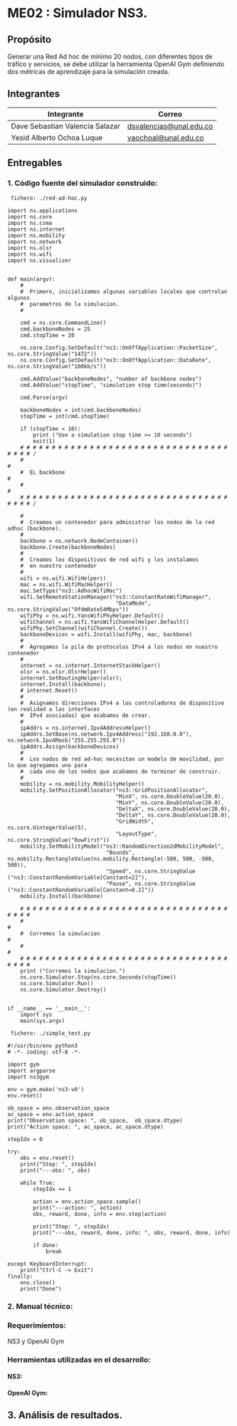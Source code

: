 
# ME02 : Simulador NS3.

## Propósito

Generar una Red Ad hoc de mínimo 20 nodos, con diferentes tipos de tráfico y servicios, se debe utilizar la herramienta OpenAI Gym 
definiendo dos métricas de aprendizaje para la simulación creada.

## Integrantes

|       Integrante      |                 Correo                       |
|-----------------------|-----------------------------------------------|
| Dave Sebastian Valencia Salazar      |    <dsvalencias@unal.edu.co>    |
| Yesid Alberto Ochoa Luque      |    <yaochoal@unal.edu.co>     |

## Entregables

### 1. Código fuente del simulador construido:


``` fichero: ./red-ad-hoc.py```
```
import ns.applications
import ns.core
import ns.csma
import ns.internet
import ns.mobility
import ns.network
import ns.olsr
import ns.wifi
import ns.visualizer


def main(argv): 
    # 
    #  Primero, inicializamos algunas variables locales que controlan algunos
    #  parametros de la simulacion.
    #

    cmd = ns.core.CommandLine()
    cmd.backboneNodes = 25
    cmd.stopTime = 20

    ns.core.Config.SetDefault("ns3::OnOffApplication::PacketSize", ns.core.StringValue("1472"))
    ns.core.Config.SetDefault("ns3::OnOffApplication::DataRate", ns.core.StringValue("100kb/s"))

    cmd.AddValue("backboneNodes", "number of backbone nodes")
    cmd.AddValue("stopTime", "simulation stop time(seconds)")

    cmd.Parse(argv)

    backboneNodes = int(cmd.backboneNodes)
    stopTime = int(cmd.stopTime)

    if (stopTime < 10):
        print ("Use a simulation stop time >= 10 seconds")
        exit(1)
    # # # # # # # # # # # # # # # # # # # # # # # # # # # # # # # # # # # # # / 
    #                                                                        # 
    #  EL backbone                                                           # 
    #                                                                        # 
    # # # # # # # # # # # # # # # # # # # # # # # # # # # # # # # # # # # # # / 

    # 
    #  Creamos un contenedor para administrar los nodos de la red adhoc (backbone).
    # 
    backbone = ns.network.NodeContainer()
    backbone.Create(backboneNodes)
    # 
    #  Creamos los dispositivos de red wifi y los instalamos
    #  en nuestro contenedor
    # 
    wifi = ns.wifi.WifiHelper()
    mac = ns.wifi.WifiMacHelper()
    mac.SetType("ns3::AdhocWifiMac")
    wifi.SetRemoteStationManager("ns3::ConstantRateWifiManager",
                                  "DataMode", ns.core.StringValue("OfdmRate54Mbps"))
    wifiPhy = ns.wifi.YansWifiPhyHelper.Default()
    wifiChannel = ns.wifi.YansWifiChannelHelper.Default()
    wifiPhy.SetChannel(wifiChannel.Create())
    backboneDevices = wifi.Install(wifiPhy, mac, backbone)
    # 
    #  Agregamos la pila de protocolos IPv4 a los nodos en nuestro contenedor
    # 
    internet = ns.internet.InternetStackHelper()
    olsr = ns.olsr.OlsrHelper()
    internet.SetRoutingHelper(olsr);
    internet.Install(backbone);
    # internet.Reset()
    # 
    #  Asignamos direcciones IPv4 a los controladores de dispositivo (en realidad a las interfaces 
    #  IPv4 asociadas) que acabamos de crear.
    # 
    ipAddrs = ns.internet.Ipv4AddressHelper()
    ipAddrs.SetBase(ns.network.Ipv4Address("192.168.0.0"), ns.network.Ipv4Mask("255.255.255.0"))
    ipAddrs.Assign(backboneDevices)
    # 
    #  Los nodos de red ad-hoc necesitan un modelo de movilidad, por lo que agregamos uno para
    #  cada uno de los nodos que acabamos de terminar de construir. 
    # 
    mobility = ns.mobility.MobilityHelper()
    mobility.SetPositionAllocator("ns3::GridPositionAllocator",
                                  "MinX", ns.core.DoubleValue(20.0),
                                  "MinY", ns.core.DoubleValue(20.0),
                                  "DeltaX", ns.core.DoubleValue(20.0),
                                  "DeltaY", ns.core.DoubleValue(20.0),
                                  "GridWidth", ns.core.UintegerValue(5),
                                  "LayoutType", ns.core.StringValue("RowFirst"))
    mobility.SetMobilityModel("ns3::RandomDirection2dMobilityModel",
                               "Bounds", ns.mobility.RectangleValue(ns.mobility.Rectangle(-500, 500, -500, 500)),
                               "Speed", ns.core.StringValue ("ns3::ConstantRandomVariable[Constant=2]"),
                               "Pause", ns.core.StringValue ("ns3::ConstantRandomVariable[Constant=0.2]"))
    mobility.Install(backbone)

    # # # # # # # # # # # # # # # # # # # # # # # # # # # # # # # # # # # # #  
    #                                                                        # 
    #  Corremos la simulacion                                                # 
    #                                                                        # 
    # # # # # # # # # # # # # # # # # # # # # # # # # # # # # # # # # # # # #  
    print ("Corremos la simulacion.")
    ns.core.Simulator.Stop(ns.core.Seconds(stopTime))
    ns.core.Simulator.Run()
    ns.core.Simulator.Destroy()


if __name__ == '__main__':
    import sys
    main(sys.argv)
```

``` fichero: ./simple_test.py```
```
#!/usr/bin/env python3
# -*- coding: utf-8 -*-

import gym
import argparse
import ns3gym

env = gym.make('ns3-v0')
env.reset()

ob_space = env.observation_space
ac_space = env.action_space
print("Observation space: ", ob_space,  ob_space.dtype)
print("Action space: ", ac_space, ac_space.dtype)

stepIdx = 0

try:
    obs = env.reset()
    print("Step: ", stepIdx)
    print("---obs: ", obs)

    while True:
        stepIdx += 1

        action = env.action_space.sample()
        print("---action: ", action)
        obs, reward, done, info = env.step(action)

        print("Step: ", stepIdx)
        print("---obs, reward, done, info: ", obs, reward, done, info)

        if done:
            break

except KeyboardInterrupt:
    print("Ctrl-C -> Exit")
finally:
    env.close()
    print("Done")
```
### 2. Manual técnico:

### Requerimientos: 

NS3 y OpenAI Gym

### Herramientas utilizadas en el desarrollo: 

#### NS3:

#### OpenAI Gym:

## 3. Análisis de resultados.
